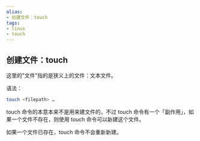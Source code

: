 ```yaml
---
alias: 
- 创建文件：touch
tags: 
- linux 
- touch
---
```


## 创建文件：touch

这里的"文件"指的是狭义上的文件：文本文件。

语法：

```bash
touch <filepath> …
```

touch 命令的本意本来不是用来建文件的，不过 touch 命令有一个「副作用」，如果一个文件不存在，则使用 touch 命令可以新建这个文件。

如果一个文件已存在，touch 命令不会重新新建。

